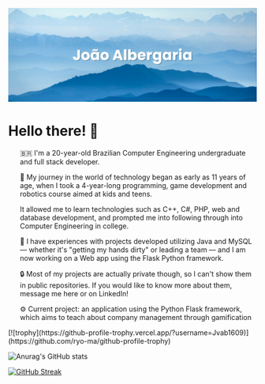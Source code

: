 [![MasterHead](banner(1).png)](https://github.com/Jvab1609)

<h1>Hello there! 👋</h1>
      <ul>🇧🇷 I'm a 20-year-old Brazilian Computer Engineering undergraduate and full stack developer.<br></ul>
      <ul>🌱 My journey in the world of technology began as early as 11 years of age, when I took a 4-year-long programming, game development and robotics course aimed at kids and teens.<br></ul>
      <ul>It allowed me to learn technologies such as C++, C#, PHP, web and database development, and prompted me into following through into Computer Engineering in college.</ul>
      <ul>🧠 I have experiences with projects developed utilizing Java and MySQL — whether it's "getting my hands dirty" or leading a team — and I am now working on a Web app using the Flask Python framework.</ul>
      <ul>🔒 Most of my projects are actually private though, so I can't show them in public repositories. If you would like to know more about them, message me here or on LinkedIn!</ul>
      <ul>⚙️ Current project: an application using the Python Flask framework, which aims to teach about company management through gamification</ul>
[![trophy](https://github-profile-trophy.vercel.app/?username=Jvab1609)](https://github.com/ryo-ma/github-profile-trophy)

![Anurag's GitHub stats](https://github-readme-stats-jvab1609s-projects.vercel.app/api?username=Jvab1609&show_icons=true&theme=radical)

[![GitHub Streak](https://github-readme-streak-stats.herokuapp.com/?user=Jvab1609)](https://git.io/streak-stats)

<!-- [![Anurag's GitHub stats](https://github-readme-stats.vercel.app/api?username=Jvab1609)](https://github.com/anuraghazra/github-readme-stats) -->
<!--
**Jvab1609/Jvab1609** is a ✨ _special_ ✨ repository because its `README.md` (this file) appears on your GitHub profile.

Here are some ideas to get you started:

- 🔭 I’m currently working on ...
- 🌱 I’m currently learning ...
- 👯 I’m looking to collaborate on ...
- 🤔 I’m looking for help with ...
- 💬 Ask me about ...
- 📫 How to reach me: ...
- 😄 Pronouns: ...
- ⚡ Fun fact: ...
-->
